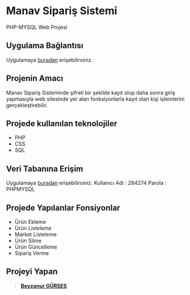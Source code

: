 # Manav Sipariş Sistemi
  PHP-MYSQL Web Projesi

## Uygulama Bağlantısı
  Uygulamaya [buradan](http://beyzanurgurses.eu5.org/) erişebilirsiniz.

## Projenin Amacı
Manav Sipariş Sisteminde şifreli bir şekilde kayıt olup daha sonra giriş yapmasıyla web sitesinde yer alan fonksiyonlarla kayıt olan kişi işlemlerini gerçekleştirebilir.
    
## Projede kullanılan teknolojiler
 - PHP
 - CSS
 - SQL 
## Veri Tabanına Erişim
   Uygulamaya [buradan](http://beyzanurgurses.eu5.org/pma/index.php) erişebilirsiniz.
   Kullanıcı Adı : 284274
   Parola : PHPMYSQL
 
## Projede  Yapılanlar Fonsiyonlar
- Ürün Ekleme
- Ürün Listeleme
- Market Listeleme
- Ürün Silme
- Ürün Güncelleme
- Sipariş Verme
 
     
## Projeyi Yapan
>**[Beyzanur GÜRSES](https://github.com/BEYZANURGURSES1036)**
